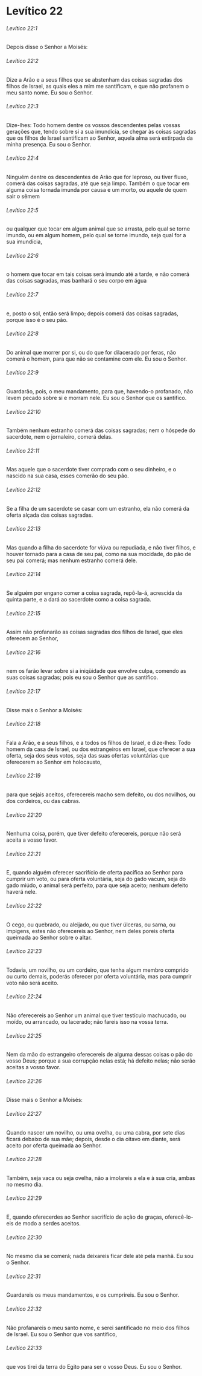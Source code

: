 # Levítico 22

###### Levítico 22:1

Depois disse o Senhor a Moisés:

###### Levítico 22:2

Dize a Arão e a seus filhos que se abstenham das coisas sagradas dos filhos de Israel, as quais eles a mim me santificam, e que não profanem o meu santo nome. Eu sou o Senhor.

###### Levítico 22:3

Dize-lhes: Todo homem dentre os vossos descendentes pelas vossas gerações que, tendo sobre si a sua imundícia, se chegar às coisas sagradas que os filhos de Israel santificam ao Senhor, aquela alma será extirpada da minha presença. Eu sou o Senhor.

###### Levítico 22:4

Ninguém dentre os descendentes de Arão que for leproso, ou tiver fluxo, comerá das coisas sagradas, até que seja limpo. Também o que tocar em alguma coisa tornada imunda por causa e um morto, ou aquele de quem sair o sêmem

###### Levítico 22:5

ou qualquer que tocar em algum animal que se arrasta, pelo qual se torne imundo, ou em algum homem, pelo qual se torne imundo, seja qual for a sua imundícia,

###### Levítico 22:6

o homem que tocar em tais coisas será imundo até a tarde, e não comerá das coisas sagradas, mas banhará o seu corpo em água

###### Levítico 22:7

e, posto o sol, então será limpo; depois comerá das coisas sagradas, porque isso é o seu pão.

###### Levítico 22:8

Do animal que morrer por si, ou do que for dilacerado por feras, não comerá o homem, para que não se contamine com ele. Eu sou o Senhor.

###### Levítico 22:9

Guardarão, pois, o meu mandamento, para que, havendo-o profanado, não levem pecado sobre si e morram nele. Eu sou o Senhor que os santifico.

###### Levítico 22:10

Também nenhum estranho comerá das coisas sagradas; nem o hóspede do sacerdote, nem o jornaleiro, comerá delas.

###### Levítico 22:11

Mas aquele que o sacerdote tiver comprado com o seu dinheiro, e o nascido na sua casa, esses comerão do seu pão.

###### Levítico 22:12

Se a filha de um sacerdote se casar com um estranho, ela não comerá da oferta alçada das coisas sagradas.

###### Levítico 22:13

Mas quando a filha do sacerdote for viúva ou repudiada, e não tiver filhos, e houver tornado para a casa de seu pai, como na sua mocidade, do pão de seu pai comerá; mas nenhum estranho comerá dele.

###### Levítico 22:14

Se alguém por engano comer a coisa sagrada, repô-la-á, acrescida da quinta parte, e a dará ao sacerdote como a coisa sagrada.

###### Levítico 22:15

Assim não profanarão as coisas sagradas dos filhos de Israel, que eles oferecem ao Senhor,

###### Levítico 22:16

nem os farão levar sobre si a iniqüidade que envolve culpa, comendo as suas coisas sagradas; pois eu sou o Senhor que as santifico.

###### Levítico 22:17

Disse mais o Senhor a Moisés:

###### Levítico 22:18

Fala a Arão, e a seus filhos, e a todos os filhos de Israel, e dize-lhes: Todo homem da casa de Israel, ou dos estrangeiros em Israel, que oferecer a sua oferta, seja dos seus votos, seja das suas ofertas voluntárias que oferecerem ao Senhor em holocausto,

###### Levítico 22:19

para que sejais aceitos, oferecereis macho sem defeito, ou dos novilhos, ou dos cordeiros, ou das cabras.

###### Levítico 22:20

Nenhuma coisa, porém, que tiver defeito oferecereis, porque não será aceita a vosso favor.

###### Levítico 22:21

E, quando alguém oferecer sacrifício de oferta pacífica ao Senhor para cumprir um voto, ou para oferta voluntária, seja do gado vacum, seja do gado miúdo, o animal será perfeito, para que seja aceito; nenhum defeito haverá nele.

###### Levítico 22:22

O cego, ou quebrado, ou aleijado, ou que tiver úlceras, ou sarna, ou impigens, estes não oferecereis ao Senhor, nem deles poreis oferta queimada ao Senhor sobre o altar.

###### Levítico 22:23

Todavia, um novilho, ou um cordeiro, que tenha algum membro comprido ou curto demais, poderás oferecer por oferta voluntária, mas para cumprir voto não será aceito.

###### Levítico 22:24

Não oferecereis ao Senhor um animal que tiver testículo machucado, ou moído, ou arrancado, ou lacerado; não fareis isso na vossa terra.

###### Levítico 22:25

Nem da mão do estrangeiro oferecereis de alguma dessas coisas o pão do vosso Deus; porque a sua corrupção nelas está; há defeito nelas; não serão aceitas a vosso favor.

###### Levítico 22:26

Disse mais o Senhor a Moisés:

###### Levítico 22:27

Quando nascer um novilho, ou uma ovelha, ou uma cabra, por sete dias ficará debaixo de sua mãe; depois, desde o dia oitavo em diante, será aceito por oferta queimada ao Senhor.

###### Levítico 22:28

Também, seja vaca ou seja ovelha, não a imolareis a ela e à sua cria, ambas no mesmo dia.

###### Levítico 22:29

E, quando oferecerdes ao Senhor sacrifício de ação de graças, oferecê-lo-eis de modo a serdes aceitos.

###### Levítico 22:30

No mesmo dia se comerá; nada deixareis ficar dele até pela manhã. Eu sou o Senhor.

###### Levítico 22:31

Guardareis os meus mandamentos, e os cumprireis. Eu sou o Senhor.

###### Levítico 22:32

Não profanareis o meu santo nome, e serei santificado no meio dos filhos de Israel. Eu sou o Senhor que vos santifico,

###### Levítico 22:33

que vos tirei da terra do Egito para ser o vosso Deus. Eu sou o Senhor.

